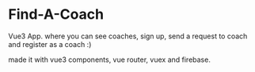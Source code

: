 # Find-A-Coach
Vue3 App. where you can see coaches, sign up, send a request to coach and register as a coach :)

made it with vue3 components, vue router, vuex and firebase.
